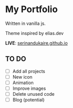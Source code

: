 # My Portfolio #
Written in vanilla js.

Theme inspired by elias.dev
  
**LIVE**: [serinandukaire.github.io](https://serinandukaire.github.io/)

## TO DO ##
- [ ] Add all projects 
- [ ] New icon
- [ ] Animation
- [ ] Improve images
- [ ] Delete unused code
- [ ] Blog (potential)
